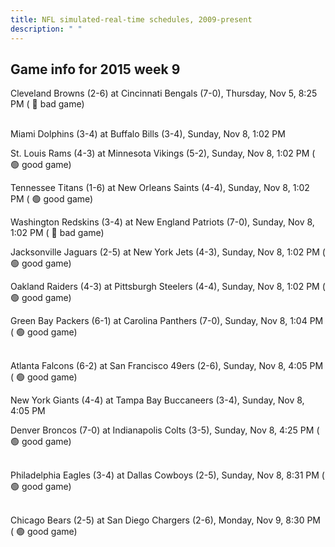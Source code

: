 ```yaml
---
title: NFL simulated-real-time schedules, 2009-present
description: " "
---
```


## Game info for 2015 week 9
Cleveland Browns (2-6) at Cincinnati Bengals (7-0), Thursday, Nov 5, 8:25 PM (	:red_circle: bad game)

<br/>Miami Dolphins (3-4) at Buffalo Bills (3-4), Sunday, Nov 8, 1:02 PM

St. Louis Rams (4-3) at Minnesota Vikings (5-2), Sunday, Nov 8, 1:02 PM (	:green_circle: good game)

Tennessee Titans (1-6) at New Orleans Saints (4-4), Sunday, Nov 8, 1:02 PM (	:green_circle: good game)

Washington Redskins (3-4) at New England Patriots (7-0), Sunday, Nov 8, 1:02 PM (	:red_circle: bad game)

Jacksonville Jaguars (2-5) at New York Jets (4-3), Sunday, Nov 8, 1:02 PM (	:green_circle: good game)

Oakland Raiders (4-3) at Pittsburgh Steelers (4-4), Sunday, Nov 8, 1:02 PM (	:green_circle: good game)

Green Bay Packers (6-1) at Carolina Panthers (7-0), Sunday, Nov 8, 1:04 PM (	:green_circle: good game)

<br/>Atlanta Falcons (6-2) at San Francisco 49ers (2-6), Sunday, Nov 8, 4:05 PM (	:green_circle: good game)

New York Giants (4-4) at Tampa Bay Buccaneers (3-4), Sunday, Nov 8, 4:05 PM

Denver Broncos (7-0) at Indianapolis Colts (3-5), Sunday, Nov 8, 4:25 PM (	:green_circle: good game)

<br/>Philadelphia Eagles (3-4) at Dallas Cowboys (2-5), Sunday, Nov 8, 8:31 PM (	:green_circle: good game)

<br/>Chicago Bears (2-5) at San Diego Chargers (2-6), Monday, Nov 9, 8:30 PM (	:green_circle: good game)

